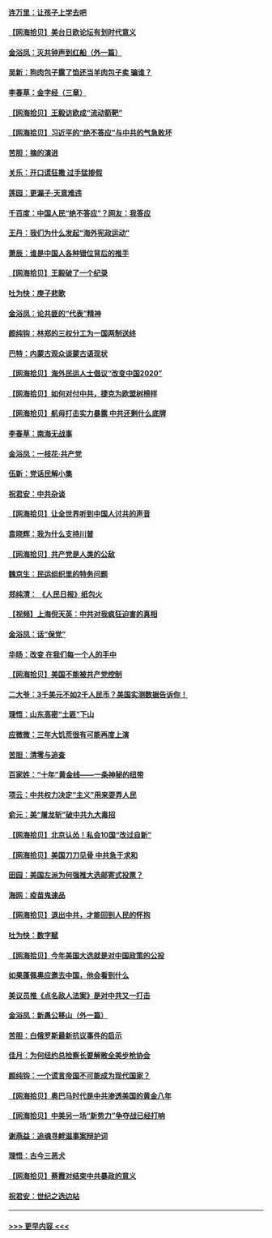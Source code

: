 #### [连万里：让孩子上学去吧](../pages/nsc993/n12385309.md?t=09080102) 
#### [【网海拾贝】美台日欧论坛有划时代意义](../pages/nsc993/n12385232.md?t=09080102) 
#### [金浴凤：灭共钟声到红船（外一篇）](../pages/nsc993/n12385154.md?t=09080102) 
#### [吴新：狗肉包子露了馅还当羊肉包子卖 骗谁？](../pages/nsc993/n12385133.md?t=09080102) 
#### [李春草：金字经（三章）](../pages/nsc993/n12383691.md?t=09080102) 
#### [【网海拾贝】王毅访欧成“流动箭靶”](../pages/nsc993/n12383338.md?t=09080102) 
#### [【网海拾贝】习近平的“绝不答应”与中共的气急败坏](../pages/nsc993/n12382819.md?t=09080102) 
#### [苦胆：摘的演进](../pages/nsc993/n12382619.md?t=09080102) 
#### [关乐：开口谎狂撒 过手猛掺假](../pages/nsc993/n12382604.md?t=09080102) 
#### [莲园：更漏子‧天意难违](../pages/nsc993/n12382598.md?t=09080102) 
#### [千百度：中国人民“绝不答应”？网友：我答应](../pages/nsc993/n12382024.md?t=09080102) 
#### [王丹：我们为什么发起“海外宪政运动”](../pages/nsc993/n12380286.md?t=09080102) 
#### [萧辰：谁是中国人各种错位背后的推手](../pages/nsc993/n12379800.md?t=09080102) 
#### [【网海拾贝】王毅破了一个纪录](../pages/nsc993/n12379251.md?t=09080102) 
#### [吐为快：庚子悲歌](../pages/nsc993/n12378821.md?t=09080102) 
#### [金浴凤：论共匪的“代表”精神](../pages/nsc993/n12377546.md?t=09080102) 
#### [颜纯钩：林郑的三权分工为一国两制送终](../pages/nsc993/n12377306.md?t=09080102) 
#### [巴特：内蒙古观众谈蒙古语现状](../pages/nsc993/n12376923.md?t=09080102) 
#### [【网海拾贝】海外民运人士倡议“改变中国2020”](../pages/nsc993/n12376682.md?t=09080102) 
#### [【网海拾贝】如何对付中共，捷克为欧盟树榜样](../pages/nsc993/n12374209.md?t=09080102) 
#### [【网海拾贝】航母打击实力暴露 中共还剩什么底牌](../pages/nsc993/n12371825.md?t=09080102) 
#### [李春草：南海无战事](../pages/nsc993/n12371159.md?t=09080102) 
#### [金浴凤：一枝花·共产党](../pages/nsc993/n12368757.md?t=09080102) 
#### [伍新：党话民解小集](../pages/nsc993/n12366907.md?t=09080102) 
#### [祝君安：中共杂谈](../pages/nsc993/n12366076.md?t=09080102) 
#### [【网海拾贝】让全世界听到中国人讨共的声音](../pages/nsc993/n12365569.md?t=09080102) 
#### [袁晓辉：我为什么支持川普](../pages/nsc993/n12362670.md?t=09080102) 
#### [【网海拾贝】共产党是人类的公敌](../pages/nsc993/n12363182.md?t=09080102) 
#### [魏京生：民运组织里的特务问题](../pages/nsc993/n12363010.md?t=09080102) 
#### [郑纯清： 《人民日报》纸包火](../pages/nsc993/n12362706.md?t=09080102) 
#### [【视频】上海倪天英：中共对我疯狂迫害的真相](../pages/nsc993/n12356341.md?t=09080102) 
#### [金浴凤：话“保党”](../pages/nsc993/n12361867.md?t=09080102) 
#### [华旸：改变 在我们每一个人的手中](../pages/nsc993/n12361774.md?t=09080102) 
#### [【网海拾贝】美国不能被共产党控制](../pages/nsc993/n12360271.md?t=09080102) 
#### [二大爷：3千美元不如2千人民币？美国实测数据告诉你！](../pages/nsc993/n12358563.md?t=09080102) 
#### [理悟：山东高密“土匪”下山](../pages/nsc993/n12358535.md?t=09080102) 
#### [应微微：三年大饥荒很有可能再度上演](../pages/nsc993/n12358523.md?t=09080102) 
#### [苦胆：清零与追查](../pages/nsc993/n12358501.md?t=09080102) 
#### [百家姓：“十年”黄金线——一条神秘的纽带](../pages/nsc993/n12358319.md?t=09080102) 
#### [项云：中共权力决定“主义”用来耍弄人民](../pages/nsc993/n12358172.md?t=09080102) 
#### [俞元：美“屠龙斩”破中共九大毒招](../pages/nsc993/n12357822.md?t=09080102) 
#### [【网海拾贝】北京认怂！私会10国“改过自新”](../pages/nsc993/n12357784.md?t=09080102) 
#### [【网海拾贝】美国刀刀见骨 中共急于求和](../pages/nsc993/n12355511.md?t=09080102) 
#### [田园：美国左派为何强推大选邮寄式投票？](../pages/nsc993/n12352963.md?t=09080102) 
#### [海网：疫苗鬼速品](../pages/nsc993/n12354438.md?t=09080102) 
#### [【网海拾贝】退出中共，才能回到人民的怀抱](../pages/nsc993/n12352634.md?t=09080102) 
#### [吐为快：数字赋](../pages/nsc993/n12352317.md?t=09080102) 
#### [【网海拾贝】今年美国大选就是对中国政策的公投](../pages/nsc993/n12350973.md?t=09080102) 
#### [如果蓬佩奥应邀去中国，他会看到什么](../pages/nsc993/n12350945.md?t=09080102) 
#### [美议员推《点名敌人法案》是对中共又一打击](../pages/nsc993/n12350765.md?t=09080102) 
#### [金浴凤：新愚公移山（外一篇）](../pages/nsc993/n12350253.md?t=09080102) 
#### [苦胆：白俄罗斯最新抗议事件的启示](../pages/nsc993/n12349989.md?t=09080102) 
#### [佳月：为何纽约总检察长要解散全美步枪协会](../pages/nsc993/n12349939.md?t=09080102) 
#### [颜纯钩：一个谎言帝国不可能成为现代国家？](../pages/nsc993/n12349898.md?t=09080102) 
#### [【网海拾贝】奥巴马时代是中共渗透美国的黄金八年](../pages/nsc993/n12349284.md?t=09080102) 
#### [【网海拾贝】中美另一场“新势力”争夺战已经打响](../pages/nsc993/n12346998.md?t=09080102) 
#### [谢燕益：追魂寻衅滋事案辩护词](../pages/nsc993/n12346892.md?t=09080102) 
#### [理悟：古今三恶犬](../pages/nsc993/n12345190.md?t=09080102) 
#### [【网海拾贝】蔡霞对结束中共暴政的意义](../pages/nsc993/n12344263.md?t=09080102) 
#### [祝君安：世纪之选边站](../pages/nsc993/n12342382.md?t=09080102) 

----
#### [ >>> 更早内容 <<< ](../indexes/nsc993-earlier.md)

